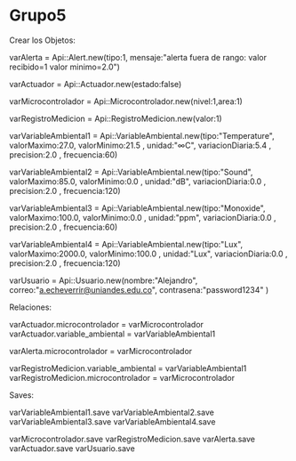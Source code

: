 # Grupo5

Crear los Objetos:

varAlerta = Api::Alert.new(tipo:1, mensaje:"alerta fuera de rango: valor recibido=1 valor minimo=2.0")

varActuador = Api::Actuador.new(estado:false)

varMicrocontrolador = Api::Microcontrolador.new(nivel:1,area:1)

varRegistroMedicion = Api::RegistroMedicion.new(valor:1)

varVariableAmbiental1 = Api::VariableAmbiental.new(tipo:"Temperature", valorMaximo:27.0, valorMinimo:21.5 , unidad:"∞C", variacionDiaria:5.4 , precision:2.0 , frecuencia:60)

varVariableAmbiental2 = Api::VariableAmbiental.new(tipo:"Sound", valorMaximo:85.0, valorMinimo:0.0 , unidad:"dB", variacionDiaria:0.0 , precision:2.0 , frecuencia:120)

varVariableAmbiental3 = Api::VariableAmbiental.new(tipo:"Monoxide", valorMaximo:100.0, valorMinimo:0.0 , unidad:"ppm", variacionDiaria:0.0 , precision:2.0 , frecuencia:60)

varVariableAmbiental4 = Api::VariableAmbiental.new(tipo:"Lux", valorMaximo:2000.0, valorMinimo:100.0 , unidad:"Lux", variacionDiaria:0.0 , precision:2.0 , frecuencia:120)

varUsuario = Api::Usuario.new(nombre:"Alejandro", correo:"a.echeverrir@uniandes.edu.co", contrasena:"password1234" )





Relaciones: 

varActuador.microcontrolador = varMicrocontrolador
varActuador.variable_ambiental = varVariableAmbiental1

varAlerta.microcontrolador = varMicrocontrolador

varRegistroMedicion.variable_ambiental = varVariableAmbiental1
varRegistroMedicion.microcontrolador =  varMicrocontrolador





Saves: 

varVariableAmbiental1.save
varVariableAmbiental2.save
varVariableAmbiental3.save
varVariableAmbiental4.save

varMicrocontrolador.save
varRegistroMedicion.save
varAlerta.save
varActuador.save
varUsuario.save
